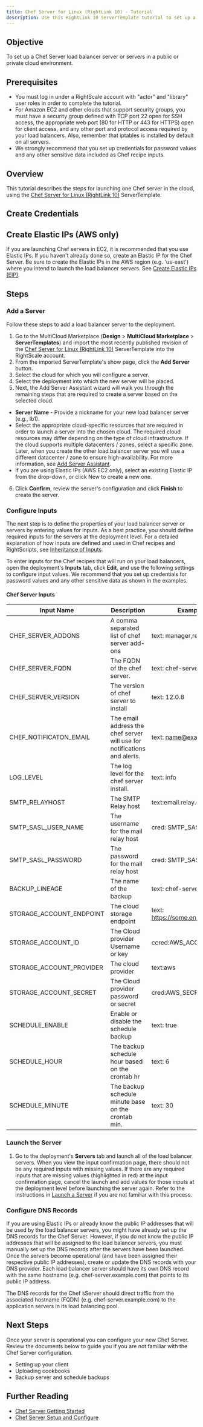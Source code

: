 ```yaml
---
title: Chef Server for Linux (RightLink 10) - Tutorial
description: Use this RightLink 10 ServerTemplate tutorial to set up a Chef Server load balancer server or servers in a public or private cloud environment.
---
```


## Objective

To set up a Chef Server load balancer server or servers in a public or private cloud environment.

## Prerequisites

* You must log in under a RightScale account with "actor" and "library" user roles in order to complete the tutorial.
* For Amazon EC2 and other clouds that support security groups, you must have a security group defined with TCP port 22 open for SSH access, the appropriate web port (80 for HTTP or 443 for HTTPS) open for client access, and any other port and protocol access required by your load balancers. Also, remember that iptables is installed by default on all servers.
* We strongly recommend that you set up credentials for password values and any other sensitive data included as Chef recipe inputs.

## Overview

This tutorial describes the steps for launching one Chef server in the cloud, using the [Chef Server for Linux (RightLink 10)](http://www.rightscale.com/library/server_templates/Chef-Server-for-Linux-RightLin/lineage/57238) ServerTemplate.

## Create Credentials

## Create Elastic IPs (AWS only)

If you are launching Chef servers in EC2, it is recommended that you use Elastic IPs. If you haven't already done so, create an Elastic IP for the Chef Server. Be sure to create the Elastic IPs in the AWS region (e.g. 'us-east') where you intend to launch the load balancer servers. See [Create Elastic IPs (EIP)](/cm/dashboard/clouds/aws/actions/ec2_elastic_ips_actions.html#create-a-new-elastic-ip--eip-).

## Steps

### Add a Server

Follow these steps to add a load balancer server to the deployment.

1. Go to the MultiCloud Marketplace (**Design** > **MultiCloud Marketplace** > **ServerTemplates**) and import the most recently published revision of the [Chef Server for Linux (RightLink 10)](http://www.rightscale.com/library/server_templates/Chef-Server-for-Linux-RightLin/lineage/57238) ServerTemplate into the RightScale account.
2. From the imported ServerTemplate's show page, click the **Add Server** button.
3. Select the cloud for which you will configure a server.
4. Select the deployment into which the new server will be placed.
5. Next, the Add Server Assistant wizard will walk you through the remaining steps that are required to create a server based on the selected cloud.
  * **Server Name** - Provide a nickname for your new load balancer server (e.g., lb1).
  * Select the appropriate cloud-specific resources that are required in order to launch a server into the chosen cloud. The required cloud resources may differ depending on the type of cloud infrastructure. If the cloud supports multiple datacenters / zones, select a specific zone. Later, when you create the other load balancer server you will use a different datacenter / zone to ensure high-availability. For more information, see [Add Server Assistant](/cm/dashboard/design/server_templates/servertemplates_actions.html#add-server-assistant).
  * If you are using Elastic IPs (AWS EC2 only), select an existing Elastic IP from the drop-down, or click New to create a new one.
6. Click **Confirm**, review the server's configuration and click **Finish** to create the server.

### Configure Inputs

The next step is to define the properties of your load balancer server or servers by entering values for inputs. As a best practice, you should define required inputs for the servers at the deployment level. For a detailed explanation of how inputs are defined and used in Chef recipes and RightScripts, see [Inheritance of Inputs](/cm/rs101/inheritance_of_inputs.html).

To enter inputs for the Chef recipes that will run on your load balancers, open the deployment's **Inputs** tab, click **Edit**, and use the following settings to configure input values. We recommend that you set up credentials for password values and any other sensitive data as shown in the examples.

#### Chef Server Inputs
| Input Name | Description | Example Value |
| ---------- | ----------- | ------------- |
|CHEF_SERVER_ADDONS| A comma separated list of chef server add-ons | text: manager,reporting |
|CHEF_SERVER_FQDN|The FQDN of the chef server.|text: chef-server.example.com|
|CHEF_SERVER_VERSION|The version of chef server to install|text: 12.0.8|
|CHEF_NOTIFICATON_EMAIL|The email address the chef server will use for notifications and alerts.|text: name@example.com|
|LOG_LEVEL|The log level for the chef server install.|text: info|
|SMTP_RELAYHOST|The SMTP Relay host|text:email.relay.com|
|SMTP_SASL_USER_NAME|The username for the mail relay host|cred: SMTP_SASL_USER_NAME|
|SMTP_SASL_PASSWORD|The password for the mail relay host|cred: SMTP_SASL_PASSWORD|
|BACKUP_LINEAGE|The name of the backup|text: chef-server|
|STORAGE_ACCOUNT_ENDPOINT|The cloud storage endpoint|text: https://some.end.point.com/path/|
|STORAGE_ACCOUNT_ID|The Cloud provider Username or key|ccred:AWS_ACCESS_KEY_ID|
|STORAGE_ACCOUNT_PROVIDER|The cloud provider|text:aws|
|STORAGE_ACCOUNT_SECRET|The Cloud provider password or secret|cred:AWS_SECRET_ACCESS_KEY|
|SCHEDULE_ENABLE|Enable or disable the schedule backup|text: true|
|SCHEDULE_HOUR|The backup schedule hour based on the crontab hr|text: 6|
|SCHEDULE_MINUTE|The backup schedule minute base on the crontab min. |text: 30|

### Launch the Server

1. Go to the deployment's **Servers** tab and launch all of the load balancer servers. When you view the input confirmation page, there should not be any required inputs with missing values. If there are any required inputs that are missing values (highlighted in red) at the input confirmation page, cancel the launch and add values for those inputs at the deployment level before launching the server again. Refer to the instructions in [Launch a Server](/cm/dashboard/manage/deployments/deployments_actions.html#launch-a-server) if you are not familiar with this process.  


### Configure DNS Records

If you are using Elastic IPs or already know the public IP addresses that will be used by the load balancer servers, you might have already set up the DNS records for the Chef Server. However, if you do not know the public IP addresses that will be assigned to the load balancer servers, you must manually set up the DNS records after the servers have been launched. Once the servers become operational (and have been assigned their respective public IP addresses), create or update the DNS records with your DNS provider. Each load balancer server should have its own DNS record with the same hostname (e.g. chef-server.example.com) that points to its public IP address.

The DNS records for the Chef sServer should direct traffic from the associated hostname (FQDN) (e.g. chef-server.example.com) to the application servers in its load balancing pool.

## Next Steps

Once your server is operational you can configure your new Chef Server.  Review the documents below to guide you if you are not familiar with the Chef Server configuration.

* Setting up your client
* Uploading cookbooks
* Backup server and schedule backups

## Further Reading
* [Chef Server Getting Started](https://docs.chef.io/index.html)
* [Chef Server Setup and Configure](https://docs.chef.io/install_server.html#standalone)
